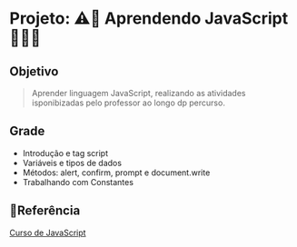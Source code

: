 # Projeto: ⚠🚧 Aprendendo JavaScript 👨‍💻📑

## Objetivo

>Aprender linguagem JavaScript, realizando as atividades isponibizadas pelo professor ao longo dp percurso.

## Grade

* Introdução e tag script
* Variáveis e tipos de dados
* Métodos: alert, confirm, prompt e document.write
* Trabalhando com Constantes

## 🔗Referência

[Curso de JavaScript](https://youtube.com/playlist?list=PLucm8g_ezqNrXkDWHtgvtU9RGuauEs_xz)